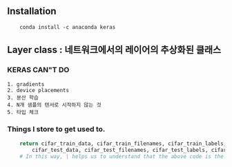 ## Installation

```conda 
    conda install -c anaconda keras
```


## Layer class : 네트워크에서의 레이어의 추상화된 클래스 
### KERAS CAN"T DO 
    1. gradients
    2. device placements
    3. 분산 학습
    4. N개 샘플의 텐서로 시작하지 않는 것
    5. 타입 체크 

### Things I store to get used to.
```python
    return cifar_train_data, cifar_train_filenames, cifar_train_labels, \
        cifar_test_data, cifar_test_filenames, cifar_test_labels, cifar_label_names
    # In this way, \ helps us to understand that the above code is the same as cifar_train_data, cifar_train_filenames, cifar_train_labels, cifar_test_data, cifar_test_filenames, cifar_test_labels, cifar_label_names("줄바꿈으로 인식 - 너무 길어서 임의로 보기 쉽게 \ 로 표현")
```